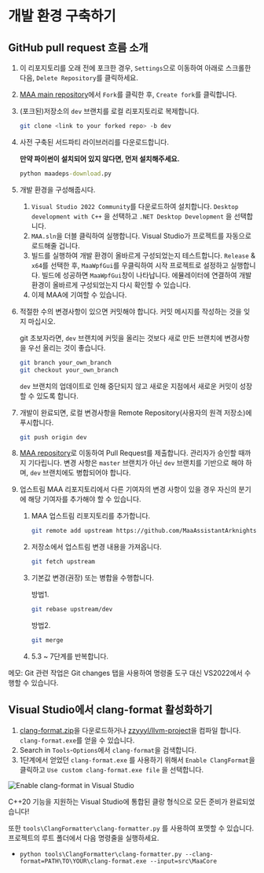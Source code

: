 # 개발 환경 구축하기

## GitHub pull request 흐름 소개

1. 이 리포지토리를 오래 전에 포크한 경우, `Settings`으로 이동하여 아래로 스크롤한 다음, `Delete Repository`를 클릭하세요.
2. [MAA main repository](https://github.com/MaaAssistantArknights/MaaAssistantArknights)에서 `Fork`를 클릭한 후, `Create fork`를 클릭합니다.
3. (포크된)저장소의 `dev` 브랜치를 로컬 리포지토리로 복제합니다.

   ```bash
   git clone <link to your forked repo> -b dev
   ```
4. 사전 구축된 서드파티 라이브러리를 다운로드합니다.

   **만약 파이썬이 설치되어 있지 않다면, 먼저 설치해주세요.**

   ```cmd
   python maadeps-download.py
   ```
5. 개발 환경을 구성해줍시다.

   1. `Visual Studio 2022 Community`를 다운로드하여 설치합니다.  `Desktop development with C++` 을 선택하고 `.NET Desktop Development` 을 선택합니다.
   2. `MAA.sln`을 더블 클릭하여 실행합니다. Visual Studio가 프로젝트를 자동으로 로드해줄 겁니다.
   3. 빌드를 실행하여 개발 환경이 올바르게 구성되었는지 테스트합니다. `Release` & `x64`를 선택한 후, `MaaWpfGui`를 우클릭하여 시작 프로젝트로 설정하고 실행합니다. 빌드에 성공하면 `MaaWpfGui`창이 나타납니다. 에뮬레이터에 연결하여 개발 환경이 올바르게 구성되었는지 다시 확인할 수 있습니다.
   4. 이제 MAA에 기여할 수 있습니다.
6. 적절한 수의 변경사항이 있으면 커밋해야 합니다. 커밋 메시지를 작성하는 것을 잊지 마십시오.

   git 초보자라면, `dev` 브랜치에 커밋을 올리는 것보다 새로 만든 브랜치에 변경사항을 우선 올리는 것이 좋습니다.

   ```bash
   git branch your_own_branch
   git checkout your_own_branch
   ```

   `dev` 브랜치의 업데이트로 인해 중단되지 않고 새로운 지점에서 새로운 커밋이 성장할 수 있도록 합니다.
7. 개발이 완료되면, 로컬 변경사항을 Remote Repository(사용자의 원격 저장소)에 푸시합니다.

   ```bash
   git push origin dev
   ```
8. [MAA repository](https://github.com/MaaAssistantArknights/MaaAssistantArknights)로 이동하여 Pull Request를 제출합니다. 관리자가 승인할 때까지 기다립니다. 변경 사항은 `master` 브랜치가 아닌 `dev` 브랜치를 기반으로 해야 하며, `dev` 브랜치에도 병합되어야 합니다.
9. 업스트림 MAA 리포지토리에서 다른 기여자의 변경 사항이 있을 경우 자신의 분기에 해당 기여자를 추가해야 할 수 있습니다.

   1. MAA 업스트림 리포지토리를 추가합니다.

      ```bash
      git remote add upstream https://github.com/MaaAssistantArknights/MaaAssistantArknights.git
      ```
   2. 저장소에서 업스트림 변경 내용을 가져옵니다.

      ```bash
      git fetch upstream
      ```
   3. 기본값 변경(권장) 또는 병합을 수행합니다.

      방법1.

      ```bash
      git rebase upstream/dev
      ```

      방법2.

      ```bash
      git merge
      ```
   4. 5.3 ~ 7단계를 반복합니다.

메모: Git 관련 작업은 Git changes 탭을 사용하여 명령줄 도구 대신 VS2022에서 수행할 수 있습니다.

## Visual Studio에서 clang-format 활성화하기

1. [clang-format.zip](https://github.com/MaaAssistantArknights/MaaAssistantArknights/files/12775054/clang-format.zip)을 다운로드하거나 [zzyyyl/llvm-project](https://github.com/zzyyyl/llvm-project/tree/fix/clang-format)을 컴파일 합니다. `clang-format.exe`를 얻을 수 있습니다.
2. Search  in `Tools`-`Options`에서 `clang-format`을 검색합니다.
3. 1단계에서 얻었던 `clang-format.exe` 를 사용하기 위해서 `Enable ClangFormat`을 클릭하고 `Use custom clang-format.exe file` 을 선택합니다.

![Enable clang-format in Visual Studio](https://user-images.githubusercontent.com/74587068/188262146-bf36f10a-db94-4a3c-9802-88b703342fb6.png)

C++20 기능을 지원하는 Visual Studio에 통합된 클랑 형식으로 모든 준비가 완료되었습니다!

또한 `tools\ClangFormatter\clang-formatter.py` 를 사용하여 포맷할 수 있습니다. 프로젝트의 루트 폴더에서 다음 명령줄을 실행하세요.

- `python tools\ClangFormatter\clang-formatter.py --clang-format=PATH\TO\YOUR\clang-format.exe --input=src\MaaCore`
